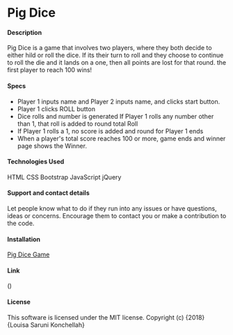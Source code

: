 # Pig Dice
 
#### Description  
Pig Dice is a game that involves two players, where they both decide to either hild or roll the dice. If its their turn to roll and they choose to continue to roll the die and it lands on a one, then all points are lost for that round. the first player to reach 100 wins!

#### Specs
* Player 1 inputs name and Player 2 inputs name, and clicks start button.
* Player 1 clicks ROLL button		
* Dice rolls and number is generated If Player 1 rolls any number other than 1, that roll is added to round total	Roll 
* If Player 1 rolls a 1, no score is added and round for Player 1 ends	
*  When a player's total score reaches 100 or more, game ends and winner page shows the Winner.

#### Technologies Used
HTML CSS Bootstrap JavaScript jQuery

#### Support and contact details
Let people know what to do if they run into any issues or have questions, ideas or concerns. Encourage them to contact you or make a contribution to the code.
#### Installation
[Pig Dice Game](https://louisa95.github.io/IP4/)
#### Link
()

#### License
This software is licensed under the MIT license. Copyright (c) {2018} {Louisa Saruni Konchellah}
